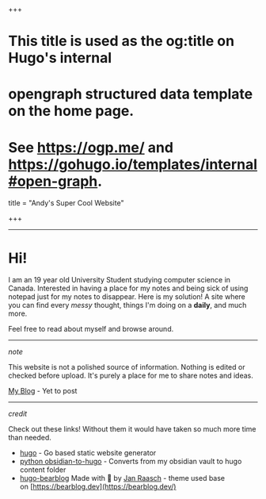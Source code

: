 +++

# This title is used as the og:title on Hugo's internal

# opengraph structured data template on the home page.

# See https://ogp.me/ and https://gohugo.io/templates/internal#open-graph.

title = "Andy's Super Cool Website"

+++

---

# Hi!

I am an 19 year old University Student studying computer science in Canada. Interested in having a place for my notes and being sick of using notepad just for my notes to disappear. Here is my solution! A site where you can find every *messy* thought, things I'm doing on a **daily**, and much more. 

Feel free to read about myself and browse around.


---


*note*

This website is not a polished source of information. Nothing is edited or checked before upload. It's purely a place for me to share notes and ideas. 

[My Blog](https://andyiterations.bearblog.dev/) - Yet to post


---

*credit*

Check out these links! Without them it would have taken so much more time than needed.
- [hugo](https://gohugo.io/) - Go based static website generator
- [python obsidian-to-hugo](https://github.com/devidw/obsidian-to-hugo)  - Converts from my obsidian vault to hugo content folder
- [hugo-bearblog](https://github.com/janraasch/hugo-bearblog/) Made with 💟 by [Jan Raasch](https://www.janraasch.com/) - theme used base on [https://bearblog.dev](https://bearblog.dev/)